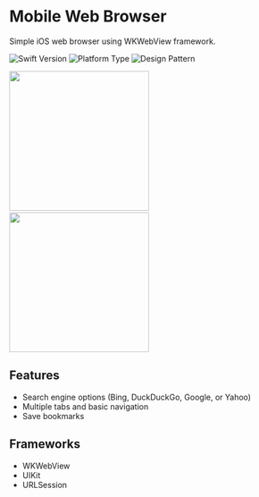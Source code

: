 # Mobile Web Browser 

Simple iOS web browser using WKWebView framework.

![Swift Version](https://img.shields.io/badge/Swift-5.0-orange.svg?style=flat-square&logo=Swift&logoColor=white) ![Platform Type](https://img.shields.io/badge/Platform-iOS-blue.svg?style=flat-square&logo=Apple&logoColor=white) ![Design Pattern](https://img.shields.io/badge/Design%20Pattern-MVC-green)

<img src="Gifs/AcmeGIF1.gif" width="250"/>&emsp;&emsp;<img src="Gifs/AcmeGIF2.gif" width="250"/>

## Features
- Search engine options (Bing, DuckDuckGo, Google, or Yahoo)
- Multiple tabs and basic navigation
- Save bookmarks

## Frameworks
- WKWebView
- UIKit
- URLSession
